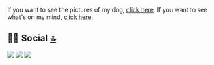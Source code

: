 If you want to see the pictures of my dog, [click here](about:blank). If you want to see what's on my mind, [click here](about:blank).

## 👨👩 Social [🔝](#welcome-badges-2-readmemd-profile)

<a href="https://twitter.com/ggrgur"><img src="https://img.shields.io/badge/twitter-%231DA1F2.svg?&style=for-the-badge&logo=twitter&logoColor=white" /></a> <a href="https://www.linkedin.com/in/grguru/"><img src="https://img.shields.io/badge/linkedin-%230077B5.svg?&style=for-the-badge&logo=linkedin&logoColor=white" /></a> <a href="https://youtube.com/moduscreate?sub_confirmation=1"><img src="https://img.shields.io/badge/youtube-%23FF0000.svg?&style=for-the-badge&logo=youtube&logoColor=white" /></a>
